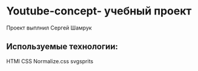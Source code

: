# Youtube-concept- учебный проект 
Проект выплнил Сергей Шамрук

## Используемые технологии:
HTMl
CSS
Normalize.css
svgsprits
